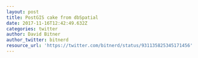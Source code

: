 ```yaml
---
layout: post
title: PostGIS cake from dbSpatial
date: 2017-11-16T12:42:49.632Z
categories: twitter
author: David Bitner
author_twitter: bitnerd
resource_url: 'https://twitter.com/bitnerd/status/931135825345171456'
---
```


